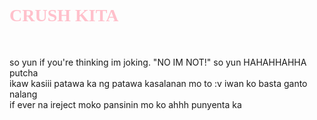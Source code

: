 <!DOCTYPE html>
<html lang="en">
  <head>
    <link rel="stylesheet" href="style.css" />
    <meta charset="UTF-8" />
    <meta http-equiv="X-UA-Compatible" content="IE=edge" />
    <meta name="viewport" content="width=device-width, initial-scale=1.0" />
    <title>ako nalang kasii!</title>
    <script type="text/javascript">
      confirm("Suntukan nalang");
      alert("eme");
      alert("sinend koto kasii");
      alert("zoe");
      alert("ano may gusto akong sabihin sayo AHHAHAFHFHA");
    </script>
    <style>
      .lol {
        border-radius: 50px;
        border: 50px;
      }
      .LMFAO {
        font-family: cursive;
      }
      body {
        background-size: 100%;
      }
    </style>
  </head>
  <body background="images/ZOE.png">
    <div class="LMFAO"><h1 style="color: pink" font-family>CRUSH KITA</h1></div>
    <br />
    <img src="https://media.tenor.com/s--312__jnoAAAAC/kermit-kermit-love.gif" alt="" />
    <br />
    <div class="lol">
      <p>
        so yun if you're thinking im joking. "NO IM NOT!" so yun HAHAHHAHHA
        putcha
        <br />
        ikaw kasiii patawa ka ng patawa kasalanan mo to :v iwan ko basta ganto
        nalang
        <br />
        if ever na ireject moko pansinin mo ko ahhh punyenta ka
      </p>
    </div>
  </body>
</html>
